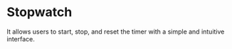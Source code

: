 # Stopwatch
It allows users to start, stop, and reset the timer with a simple and intuitive interface. 
